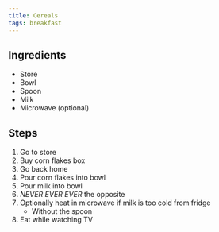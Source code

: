 ```yaml
---
title: Cereals
tags: breakfast
---
```


## Ingredients

- Store
- Bowl
- Spoon
- Milk
- Microwave (optional)

## Steps

1. Go to store
2. Buy corn flakes box
3. Go back home
4. Pour corn flakes into bowl
5. Pour milk into bowl
6. *NEVER EVER EVER* the opposite
7. Optionally heat in microwave if milk is too cold from fridge
   - Without the spoon
8. Eat while watching TV
